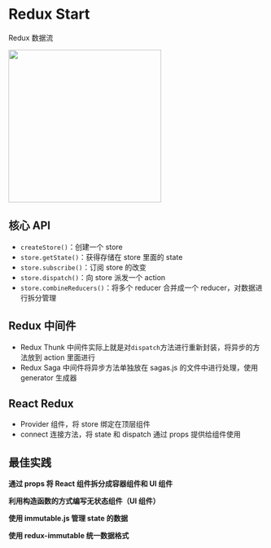# Redux Start

Redux 数据流

<img src="https://blog.gisspan.com/img/redux.gif" width="300">

## 核心 API

* `createStore()`：创建一个 store
* `store.getState()`：获得存储在 store 里面的 state
* `store.subscribe()`：订阅 store 的改变
* `store.dispatch()`：向 store 派发一个 action
* `store.combineReducers()`：将多个 reducer 合并成一个 reducer，对数据进行拆分管理

## Redux 中间件

* Redux Thunk 中间件实际上就是对`dispatch`方法进行重新封装，将异步的方法放到 action 里面进行
* Redux Saga 中间件将异步方法单独放在 sagas.js 的文件中进行处理，使用 generator 生成器

## React Redux

* Provider 组件，将 store 绑定在顶层组件
* connect 连接方法，将 state 和 dispatch 通过 props 提供给组件使用

## 最佳实践

**通过 props 将 React 组件拆分成容器组件和 UI 组件**

**利用构造函数的方式编写无状态组件（UI 组件）**

**使用 immutable.js 管理 state 的数据**

**使用 redux-immutable 统一数据格式**
